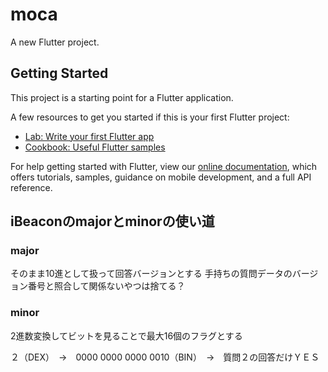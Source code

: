 # moca

A new Flutter project.

## Getting Started

This project is a starting point for a Flutter application.

A few resources to get you started if this is your first Flutter project:

- [Lab: Write your first Flutter app](https://flutter.dev/docs/get-started/codelab)
- [Cookbook: Useful Flutter samples](https://flutter.dev/docs/cookbook)

For help getting started with Flutter, view our
[online documentation](https://flutter.dev/docs), which offers tutorials,
samples, guidance on mobile development, and a full API reference.

## iBeaconのmajorとminorの使い道

### major
そのまま10進として扱って回答バージョンとする
手持ちの質問データのバージョン番号と照合して関係ないやつは捨てる？

### minor
2進数変換してビットを見ることで最大16個のフラグとする

２（DEX）　→　0000 0000 0000 0010（BIN）　→　質問２の回答だけＹＥＳ
